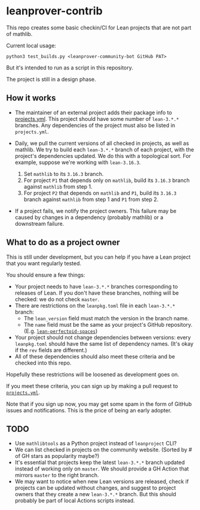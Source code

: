 # leanprover-contrib

This repo creates some basic checkin/CI for Lean projects that are not part of mathlib.

Current local usage:
```
python3 test_builds.py <leanprover-community-bot GitHub PAT>
```

But it's intended to run as a script in this repository.

The project is still in a design phase.

## How it works

* The maintainer of an external project adds their package info to [projects.yml](blob/master/projects/projects.yml).
  This project should have some number of `lean-3.*.*` branches.
  Any dependencies of the project must also be listed in `projects.yml`.

* Daily, we pull the current versions of all checked in projects, as well as mathlib.
  We try to build each `lean-3.*.*` branch of each project,
  with the project's dependencies updated.
  We do this with a topological sort. For example, suppose we're working with `lean-3.16.3`.
  1. Set `mathlib` to its `3.16.3` branch.
  2. For project `P1` that depends only on `mathlib`, build its `3.16.3` branch against `mathlib` from step 1.
  3. For project `P2` that depends on `mathlib` and `P1`, build its `3.16.3` branch against `mathlib` from step 1 and `P1` from step 2.

* If a project fails, we notify the project owners.
  This failure may be caused by changes in a dependency (probably mathlib) or a downstream failure.


## What to do as a project owner

This is still under development, but you can help if you have a Lean project that you want regularly tested.

You should ensure a few things:

* Your project needs to have `lean-3.*.*` branches corresponding to releases of Lean.
  If you don't have these branches, nothing will be checked: we do not check `master`.
* There are restrictions on the `leanpkg.toml` file in each `lean-3.*.*` branch:
  - The `lean_version` field must match the version in the branch name.
  - The `name` field must be the same as your project's GitHub repository.
    (E.g. [`lean-perfectoid-spaces`](https://github.com/leanprover-community/lean-perfectoid-spaces/blob/master/leanpkg.toml))
* Your project should not change dependencies between versions:
  every `leanpkg.toml` should have the same list of dependency names.
  (It's okay if the `rev` fields are different.)
* All of these dependencies should also meet these criteria and be checked into this repo.

Hopefully these restrictions will be loosened as development goes on.

If you meet these criteria, you can sign up by making a pull request to
[`projects.yml`](https://github.com/leanprover-contrib/leanprover-contrib/blob/master/projects/projects.yml).

Note that if you sign up now, you may get some spam in the form of GitHub issues and notifications.
This is the price of being an early adopter.


## TODO

* Use `mathlibtools` as a Python project instead of `leanproject` CLI?
* We can list checked in projects on the community website. (Sorted by # of GH stars as popularity maybe?)
* It's essential that projects keep the latest `lean-3.*.*` branch updated
  instead of working only on `master`.
  We should provide a GH Action that mirrors `master` to the right branch.
* We may want to notice when new Lean versions are released,
  check if projects can be updated without changes,
  and suggest to project owners that they create a new `lean-3.*.*` branch.
  But this should probably be part of local Actions scripts instead.